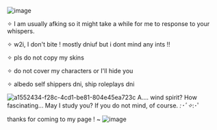 ![image](https://github.com/user-attachments/assets/2cc22672-bd08-489e-bc66-76ce16c712a8)

✧ I am usually afking so it might take a while for me to response to your whispers.

✧ w2i, I don't bite ! mostly dniuf but i dont mind any ints !!

✧ pls do not copy my skins 

✧ do not cover my characters or I'll hide you

✧ albedo self shippers dni, ship roleplays dni

![a1552434-f28c-4cd1-be81-804e45ea723c](https://github.com/user-attachments/assets/214ba23d-4818-4ba4-b2b8-633cd8ff32c9)
A.... wind spirit? How fascinating... May I study you? If you do not mind, of course. *:･ﾟ✧*:･ﾟ

thanks for coming to my page ! ~
 ![image](https://github.com/user-attachments/assets/4a8a05fb-7f75-415a-95df-790a4048b7a5)


<!--
**Destbedo/destbedo** is a ✨ _special_ ✨ repository because its `README.md` (this file) appears on your GitHub profile.

Here are some ideas to get you started:

- 🔭 I’m currently working on ...
- 🌱 I’m currently learning ...
- 👯 I’m looking to collaborate on ...
- 🤔 I’m looking for help with ...
- 💬 Ask me about ...
- 📫 How to reach me: ...
- 😄 Pronouns: ...
- ⚡ Fun fact: ...
-->
